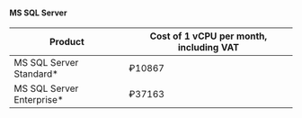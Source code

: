 #### MS SQL Server

| Product | Cost of 1 vCPU per month, including VAT |
| --- | --- |
| MS SQL Server Standard* | ₽10867 |
| MS SQL Server Enterprise* | ₽37163 |